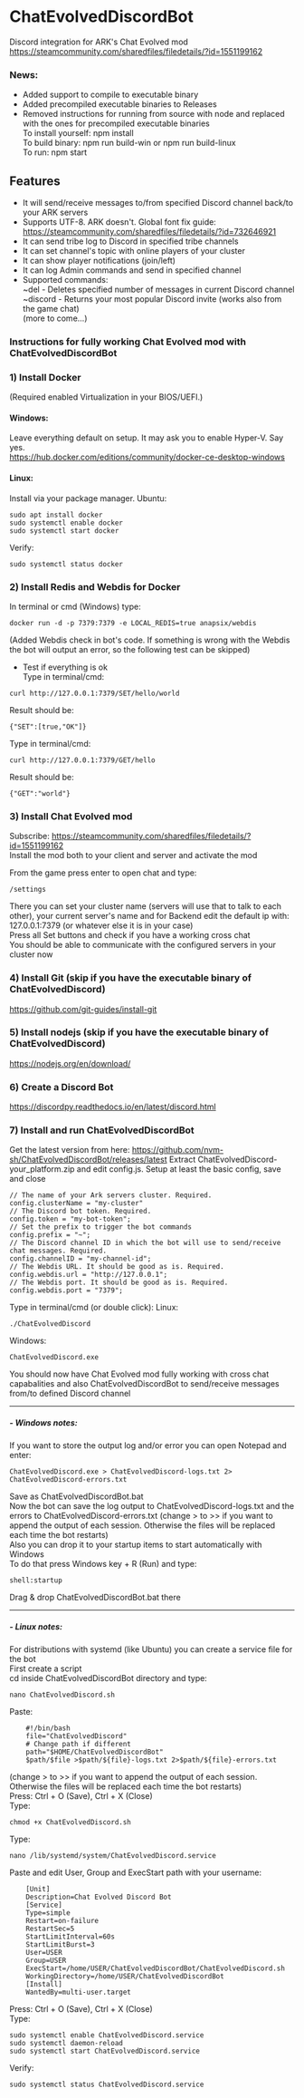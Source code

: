 # ChatEvolvedDiscordBot
Discord integration for ARK's Chat Evolved mod  
https://steamcommunity.com/sharedfiles/filedetails/?id=1551199162

### News:
- Added support to compile to executable binary
- Added precompiled executable binaries to Releases
- Removed instructions for running from source with node and replaced with the ones for precompiled executable binaries  
To install yourself: npm install  
To build binary: npm run build-win or npm run build-linux  
To run: npm start  

## Features
- It will send/receive messages to/from specified Discord channel back/to your ARK servers 
- Supports UTF-8. ARK doesn't. Global font fix guide: https://steamcommunity.com/sharedfiles/filedetails/?id=732646921
- It can send tribe log to Discord in specified tribe channels
- It can set channel's topic with online players of your cluster
- It can show player notifications (join/left)
- It can log Admin commands and send in specified channel
- Supported commands:  
~del <messages number> - Deletes specified number of messages in current Discord channel  
~discord - Returns your most popular Discord invite (works also from the game chat)  
(more to come...)

### Instructions for fully working Chat Evolved mod with ChatEvolvedDiscordBot
### 1) Install Docker
(Required enabled Virtualization in your BIOS/UEFI.)
#### Windows:
Leave everything default on setup. It may ask you to enable Hyper-V. Say yes.  
https://hub.docker.com/editions/community/docker-ce-desktop-windows
#### Linux:
Install via your package manager. Ubuntu:
```
sudo apt install docker
sudo systemctl enable docker
sudo systemctl start docker
```
Verify:
```
sudo systemctl status docker
```
### 2) Install Redis and Webdis for Docker
In terminal or cmd (Windows) type: 
```
docker run -d -p 7379:7379 -e LOCAL_REDIS=true anapsix/webdis
```
(Added Webdis check in bot's code. If something is wrong with the Webdis the bot will output an error, so the following test can be skipped)
- Test if everything is ok  
Type in terminal/cmd: 
```
curl http://127.0.0.1:7379/SET/hello/world
```
Result should be:
```
{"SET":[true,"OK"]}
```
Type in terminal/cmd:
```
curl http://127.0.0.1:7379/GET/hello
```
Result should be:
```
{"GET":"world"}
```
### 3) Install Chat Evolved mod
Subscribe: https://steamcommunity.com/sharedfiles/filedetails/?id=1551199162  
Install the mod both to your client and server and activate the mod  
  
From the game press enter to open chat and type:
```
/settings
```
There you can set your cluster name (servers will use that to talk to each other), your current server's name and for Backend edit the default ip with: 127.0.0.1:7379 (or whatever else it is in your 
case)  
Press all Set buttons and check if you have a working cross chat  
You should be able to communicate with the configured servers in your cluster now
### 4) Install Git (skip if you have the executable binary of ChatEvolvedDiscord)
https://github.com/git-guides/install-git
### 5) Install nodejs (skip if you have the executable binary of ChatEvolvedDiscord)
https://nodejs.org/en/download/
### 6) Create a Discord Bot
https://discordpy.readthedocs.io/en/latest/discord.html
### 7) Install and run ChatEvolvedDiscordBot
Get the latest version from here: https://github.com/nvm-sh/ChatEvolvedDiscordBot/releases/latest
Extract ChatEvolvedDiscord-your_platform.zip and edit config.js. Setup at least the basic config, save and close  
```
// The name of your Ark servers cluster. Required.
config.clusterName = "my-cluster"
// The Discord bot token. Required.
config.token = "my-bot-token";
// Set the prefix to trigger the bot commands
config.prefix = "~";
// The Discord channel ID in which the bot will use to send/receive chat messages. Required.
config.channelID = "my-channel-id";
// The Webdis URL. It should be good as is. Required.
config.webdis.url = "http://127.0.0.1";
// The Webdis port. It should be good as is. Required.
config.webdis.port = "7379";
```
Type in terminal/cmd (or double click):
Linux:
```
./ChatEvolvedDiscord
```
Windows:
```
ChatEvolvedDiscord.exe
```
You should now have Chat Evolved mod fully working with cross chat capabalities and also ChatEvolvedDiscordBot to send/receive messages from/to defined Discord channel 
___

##### - **Windows notes:**
If you want to store the output log and/or error you can open Notepad and enter:
```
ChatEvolvedDiscord.exe > ChatEvolvedDiscord-logs.txt 2> ChatEvolvedDiscord-errors.txt
```
Save as ChatEvolvedDiscordBot.bat  
Now the bot can save the log output to ChatEvolvedDiscord-logs.txt and the errors to ChatEvolvedDiscord-errors.txt 
(change > to >> if you want to append the output of each session. Otherwise the files will be replaced each time the bot restarts)  
Also you can drop it to your startup items to start automatically with Windows  
To do that press Windows key + R (Run) and type:
```
shell:startup
```
Drag & drop ChatEvolvedDiscordBot.bat there
___

##### - **Linux notes:**
For distributions with systemd (like Ubuntu) you can create a service file for the bot  
First create a script  
cd inside ChatEvolvedDiscordBot directory and type:
```
nano ChatEvolvedDiscord.sh
```
Paste:
```
    #!/bin/bash
    file="ChatEvolvedDiscord"
    # Change path if different
    path="$HOME/ChatEvolvedDiscordBot"
    $path/$file >$path/${file}-logs.txt 2>$path/${file}-errors.txt
```
(change > to >> if you want to append the output of each session. Otherwise the files will be replaced each time the bot restarts)  
Press: Ctrl + O (Save), Ctrl + X (Close)  
Type:
```
chmod +x ChatEvolvedDiscord.sh
```
Type:
```
nano /lib/systemd/system/ChatEvolvedDiscord.service
```
Paste and edit User, Group and ExecStart path with your username:
```
    [Unit]
    Description=Chat Evolved Discord Bot
    [Service]
    Type=simple
    Restart=on-failure
    RestartSec=5
    StartLimitInterval=60s
    StartLimitBurst=3
    User=USER
    Group=USER
    ExecStart=/home/USER/ChatEvolvedDiscordBot/ChatEvolvedDiscord.sh
    WorkingDirectory=/home/USER/ChatEvolvedDiscordBot
    [Install]
    WantedBy=multi-user.target
```
Press: Ctrl + O (Save), Ctrl + X (Close)  
Type:
```
sudo systemctl enable ChatEvolvedDiscord.service
sudo systemctl daemon-reload
sudo systemctl start ChatEvolvedDiscord.service
```
Verify:
```
sudo systemctl status ChatEvolvedDiscord.service
```
